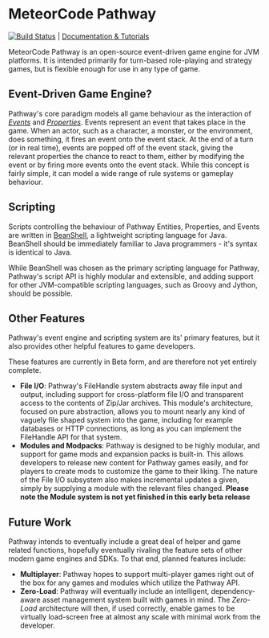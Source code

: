 MeteorCode Pathway
==================

[![Build Status](https://travis-ci.org/MeteorCode/Pathway.svg?branch=master)](https://travis-ci.org/MeteorCode/Pathway) | [Documentation & Tutorials](https://github.com/MeteorCode/Pathway/wiki)

MeteorCode Pathway is an open-source event-driven game engine for JVM platforms. It is intended primarily for turn-based role-playing and strategy games, but is flexible enough for use in any type of game.

Event-Driven Game Engine?
-------------------------

Pathway's core paradigm models all game behaviour as the interaction of *[Events](https://jenkins.meteorcodelabs.com/job/Pathway/javadoc/com/meteorcode/pathway/model/Event.html)* and *[Properties](https://jenkins.meteorcodelabs.com/job/Pathway/javadoc/com/meteorcode/pathway/model/Property.html)*. Events represent an event that takes place in the game. When an actor, such as a character, a monster, or the environment, does something, it fires an event onto the event stack. At the end of a turn (or in real time), events are popped off of the event stack, giving the relevant properties the chance to react to them, either by modifying the event or by firing more events onto the event stack. While this concept is fairly simple, it can model a wide range of rule systems or gameplay behaviour.

Scripting
---------

Scripts controlling the behaviour of Pathway Entities, Properties, and Events are written in [BeanShell](http://www.beanshell.org), a lightweight scripting language for Java. BeanShell should be immediately familiar to Java programmers - it's syntax is identical to Java.

While BeanShell was chosen as the primary scripting language for Pathway, Pathway's script API is highly modular and extensible, and adding support for other JVM-compatible scripting languages, such as Groovy and Jython, should be possible.

Other Features
--------------

Pathway's event engine and scripting system are its' primary features, but it also provides other helpful features to game developers.

These features are currently in Beta form, and are therefore not yet entirely complete.

  + **File I/O**: Pathway's FileHandle system abstracts away file input and output, including support for cross-platform file I/O and transparent access to the contents of Zip/Jar archives. This module's architecture, focused on pure abstraction, allows you to mount nearly any kind of vaguely file shaped system into the game, including for example databases or HTTP connections, as long as you can implement the FileHandle API for that system.
  + **Modules and Modpacks**: Pathway is designed to be highly modular, and support for game mods and expansion packs is built-in. This allows developers to release new content for Pathway games easily, and for players to create mods to customize the game to their liking. The nature of the File I/O subsystem also makes incremental updates a given, simply by supplying
a module with the relevant files changed. **Please note the Module system is not yet finished in this early beta release**

Future Work
-----------

Pathway intends to eventually include a great deal of helper and game related functions, hopefully eventually rivaling
the feature sets of other modern game engines and SDKs. To that end, planned features include:

  + **Multiplayer**: Pathway hopes to support multi-player games right out of the box for any games and modules which
utilize the Pathway API.
  + **Zero-Load**: Pathway will eventually include an intelligent, dependency-aware asset management system built with games in mind. The *Zero-Load* architecture will then, if used correctly, enable games to be virtually load-screen free at almost any scale with minimal work from the developer.
